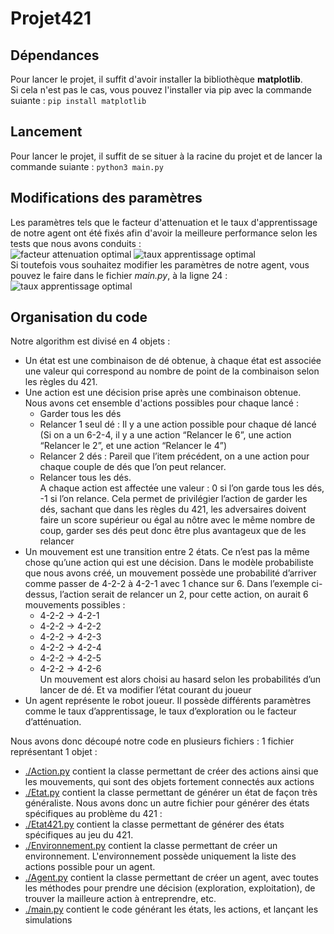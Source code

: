 # Projet421
## Dépendances
Pour lancer le projet, il suffit d'avoir installer la bibliothèque **matplotlib**.  
Si cela n'est pas le cas, vous pouvez l'installer via pip avec la commande suiante : `pip install matplotlib`  
## Lancement  
Pour lancer le projet, il suffit de se situer à la racine du projet et de lancer la commande suiante : `python3 main.py`

## Modifications des paramètres  
Les paramètres tels que le facteur d'attenuation et le taux d'apprentissage de notre agent ont été fixés afin d'avoir la meilleure performance selon les tests que nous avons conduits :  
![facteur attenuation optimal](./facteur_attenuation.png) ![taux apprentissage optimal](./taux_apprentissage.png)  
Si toutefois vous souhaitez modifier les paramètres de notre agent, vous pouvez le faire dans le fichier *main.py*, à la ligne 24 :  
![taux apprentissage optimal](./parametres.png) 

## Organisation du code  
Notre algorithm est divisé en 4 objets :

- Un état est une combinaison de dé obtenue, à chaque état est associée une valeur qui correspond au nombre de point de la combinaison selon les règles du 421.  
- Une action est une décision prise après une combinaison obtenue.  
Nous avons cet ensemble d'actions possibles pour chaque lancé :  
  - Garder tous les dés  
  - Relancer 1 seul dé : Il y a une action possible pour chaque dé lancé (Si on a un 6-2-4, il y a une action “Relancer le 6”, une action “Relancer le 2”, et une action “Relancer le 4”)  
  - Relancer 2 dés : Pareil que l’item précédent, on a une action pour chaque couple de dés que l’on peut relancer.  
  - Relancer tous les dés.  
    A chaque action est affectée une valeur : 0 si l’on garde tous les dés, -1 si l’on relance. Cela permet de privilégier l’action de garder les dés, sachant que dans les règles du 421, les adversaires doivent faire un score supérieur ou égal au nôtre avec le même nombre de coup, garder ses dés peut donc être plus avantageux que de les relancer  
- Un mouvement est une transition entre 2 états. Ce n’est pas la même chose qu’une action qui est une décision. Dans le modèle probabiliste que nous avons créé, un mouvement possède une probabilité d’arriver comme passer de 4-2-2 à 4-2-1 avec 1 chance sur 6. Dans l’exemple ci-dessus, l’action serait de relancer un 2, pour cette action, on aurait 6 mouvements possibles :  
  - 4-2-2 -> 4-2-1
  - 4-2-2 -> 4-2-2
  - 4-2-2 -> 4-2-3
  - 4-2-2 -> 4-2-4
  - 4-2-2 -> 4-2-5
  - 4-2-2 -> 4-2-6  
Un mouvement est alors choisi au hasard selon les probabilités d’un lancer de dé. Et va modifier l’état courant du joueur
- Un agent représente le robot joueur. Il possède différents paramètres comme le taux d’apprentissage, le taux d’exploration ou le facteur d’atténuation.  
  
Nous avons donc découpé notre code en plusieurs fichiers : 1 fichier représentant 1 objet :

- [./Action.py](./Action.py) contient la classe permettant de créer des actions ainsi que les mouvements, qui sont des objets fortement connectés aux actions
- [./Etat.py](./Etat.py) contient la classe permettant de générer un état de façon très généraliste. Nous avons donc un autre fichier pour générer des états spécifiques au problème du 421 :  
- [./Etat421.py](./Etat421.py) contient la classe permettant de générer des états spécifiques au jeu du 421.
- [./Environnement.py](./Environnement.py) contient la classe permettant de créer un environnement. L'environnement possède uniquement la liste des actions possible pour un agent.
- [./Agent.py](./Agent.py) contient la classe permettant de créer un agent, avec toutes les méthodes pour prendre une décision (exploration, exploitation), de trouver la mailleure action à entreprendre, etc.
- [./main.py](./main.py) contient le code générant les états, les actions, et lançant les simulations 